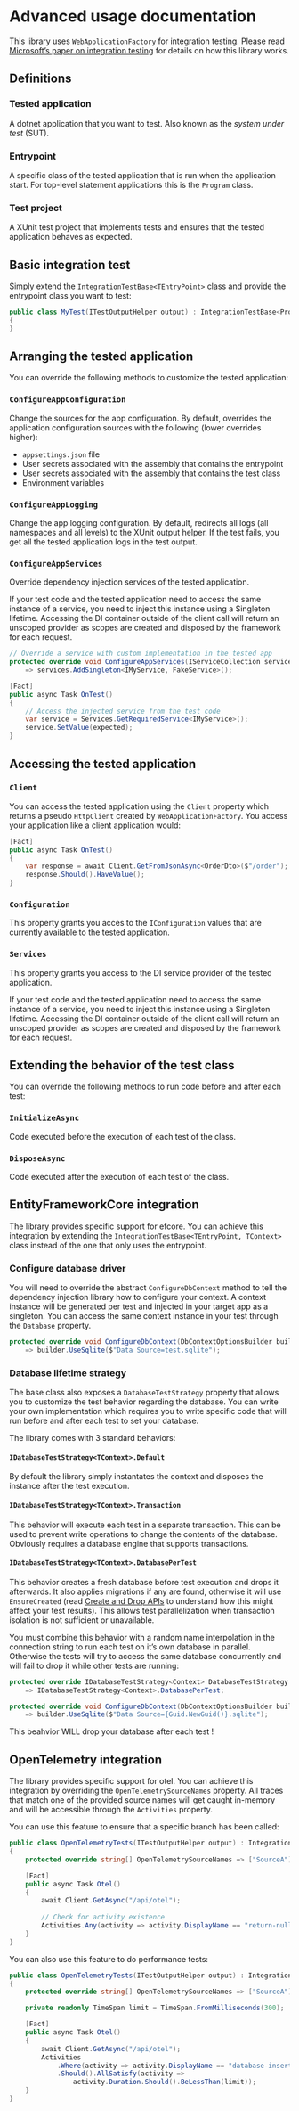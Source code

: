 # Advanced usage documentation

This library uses `WebApplicationFactory` for integration testing.
Please read [Microsoft’s paper on integration
testing](https://learn.microsoft.com/en-us/aspnet/core/test/integration-tests?view=aspnetcore-8.0)
for details on how this library works.

## Definitions

### Tested application

A dotnet application that you want to test. Also known as the *system
under test* (SUT).

### Entrypoint

A specific class of the tested application that is run when the
application start. For top-level statement applications this is the
`Program` class.

### Test project

A XUnit test project that implements tests and ensures that the tested
application behaves as expected.

## Basic integration test

Simply extend the `IntegrationTestBase<TEntryPoint>` class and provide
the entrypoint class you want to test:

```cs
public class MyTest(ITestOutputHelper output) : IntegrationTestBase<Program>(output)
{
}
```

## Arranging the tested application

You can override the following methods to customize the tested
application:

### `ConfigureAppConfiguration`

Change the sources for the app configuration. By default, overrides the
application configuration sources with the following (lower overrides
higher):

- `appsettings.json` file
- User secrets associated with the assembly that contains the entrypoint
- User secrets associated with the assembly that contains the test class
- Environment variables

### `ConfigureAppLogging`

Change the app logging configuration. By default, redirects all logs
(all namespaces and all levels) to the XUnit output helper. If the test
fails, you get all the tested application logs in the test output.

### `ConfigureAppServices`

Override dependency injection services of the tested application.

If your test code and the tested application need to access the same
instance of a service, you need to inject this instance using a
Singleton lifetime. Accessing the DI container outside of the client
call will return an unscoped provider as scopes are created and disposed
by the framework for each request.

```cs
// Override a service with custom implementation in the tested app
protected override void ConfigureAppServices(IServiceCollection services)
    => services.AddSingleton<IMyService, FakeService>();

[Fact]
public async Task OnTest()
{
    // Access the injected service from the test code
    var service = Services.GetRequiredService<IMyService>();
    service.SetValue(expected);
}
```

## Accessing the tested application

### `Client`

You can access the tested application using the `Client` property which
returns a pseudo `HttpClient` created by `WebApplicationFactory`. You
access your application like a client application would:

```cs
[Fact]
public async Task OnTest()
{
    var response = await Client.GetFromJsonAsync<OrderDto>($"/order");
    response.Should().HaveValue();
}
```

### `Configuration`

This property grants you acces to the `IConfiguration` values that are
currently available to the tested application.

### `Services`

This property grants you access to the DI service provider of the tested
application.

If your test code and the tested application need to access the same
instance of a service, you need to inject this instance using a
Singleton lifetime. Accessing the DI container outside of the client
call will return an unscoped provider as scopes are created and disposed
by the framework for each request.

## Extending the behavior of the test class

You can override the following methods to run code before and after each
test:

### `InitializeAsync`

Code executed before the execution of each test of the class.

### `DisposeAsync`

Code executed after the execution of each test of the class.

## EntityFrameworkCore integration

The library provides specific support for efcore. You can achieve this
integration by extending the
`IntegrationTestBase<TEntryPoint, TContext>` class instead of the one
that only uses the entrypoint.

### Configure database driver

You will need to override the abstract `ConfigureDbContext` method to
tell the dependency injection library how to configure your context. A
context instance will be generated per test and injected in your target
app as a singleton. You can access the same context instance in your
test through the `Database` property.

```cs
protected override void ConfigureDbContext(DbContextOptionsBuilder builder)
    => builder.UseSqlite($"Data Source=test.sqlite");
```

### Database lifetime strategy

The base class also exposes a `DatabaseTestStrategy` property that
allows you to customize the test behavior regarding the database. You
can write your own implementation which requires you to write specific
code that will run before and after each test to set your database.

The library comes with 3 standard behaviors:

#### `IDatabaseTestStrategy<TContext>.Default`

By default the library simply instantates the context and disposes the
instance after the test execution.

#### `IDatabaseTestStrategy<TContext>.Transaction`

This behavior will execute each test in a separate transaction. This can
be used to prevent write operations to change the contents of the
database. Obviously requires a database engine that supports
transactions.

#### `IDatabaseTestStrategy<TContext>.DatabasePerTest`

This behavior creates a fresh database before test execution and drops
it afterwards. It also applies migrations if any are found, otherwise it
will use `EnsureCreated` (read [Create and Drop
APIs](https://learn.microsoft.com/en-us/ef/core/managing-schemas/ensure-created)
to understand how this might affect your test results). This allows test
parallelization when transaction isolation is not sufficient or
unavailable.

You must combine this behavior with a random name
interpolation in the connection string to run each test on it’s own
database in parallel. Otherwise the tests will try to access the same
database concurrently and will fail to drop it while other tests are
running:

```cs
protected override IDatabaseTestStrategy<Context> DatabaseTestStrategy
    => IDatabaseTestStrategy<Context>.DatabasePerTest;

protected override void ConfigureDbContext(DbContextOptionsBuilder builder)
    => builder.UseSqlite($"Data Source={Guid.NewGuid()}.sqlite");
```

This beahvior WILL drop your database after each test !

## OpenTelemetry integration

The library provides specific support for otel. You can achieve this
integration by overriding the `OpenTelemetrySourceNames` property.
All traces that match one of the provided source names will get caught
in-memory and will be accessible through the `Activities` property.

You can use this feature to ensure that a specific branch has been called:

```cs
public class OpenTelemetryTests(ITestOutputHelper output) : IntegrationTestBase<Program>(output)
{
    protected override string[] OpenTelemetrySourceNames => ["SourceA"];

    [Fact]
    public async Task Otel()
    {
        await Client.GetAsync("/api/otel");
        
        // Check for activity existence
        Activities.Any(activity => activity.DisplayName == "return-null").Should().BeTrue();
    }
}
```

You can also use this feature to do performance tests:

```cs
public class OpenTelemetryTests(ITestOutputHelper output) : IntegrationTestBase<Program>(output)
{
    protected override string[] OpenTelemetrySourceNames => ["SourceA"];

    private readonly TimeSpan limit = TimeSpan.FromMilliseconds(300);

    [Fact]
    public async Task Otel()
    {
        await Client.GetAsync("/api/otel");
        Activities
            .Where(activity => activity.DisplayName == "database-insert")
            .Should().AllSatisfy(activity =>
                activity.Duration.Should().BeLessThan(limit));
    }
}
```
